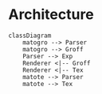 # Architecture

```mermaid
classDiagram
    matogro --> Parser
    matogro --> Groff
    Parser --> Exp
    Renderer <|-- Groff
    Renderer <|-- Tex
    matote --> Parser
    matote --> Tex
```